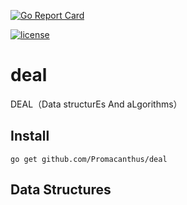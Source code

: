 
[![Go Report Card](https://goreportcard.com/badge/github.com/Promacanthus/deal)](https://goreportcard.com/report/github.com/Promacanthus/deal)

[![license](Promacanthus)](https://github.com/Promacanthus/deal/blob/master/LICENSE)
# deal
DEAL（Data structurEs And aLgorithms）

## Install

```shell script
go get github.com/Promacanthus/deal
```

## Data Structures
